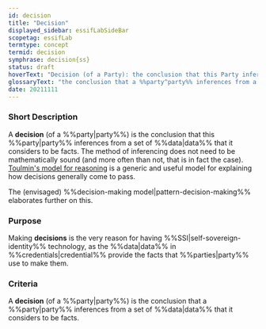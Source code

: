 ```yaml
---
id: decision
title: "Decision"
displayed_sidebar: essifLabSideBar
scopetag: essifLab
termtype: concept
termid: decision
symphrase: decision{ss}
status: draft
hoverText: "Decision (of a Party): the conclusion that this Party inferences from a set of Data that it considers to be facts."
glossaryText: "the conclusion that a %%party^party%% inferences from a set of %%data^data%% that it considers to be facts."
date: 20211111
---
```


### Short Description
A **decision** (of a %%party|party%%) is the conclusion that this %%party|party%% inferences from a set of %%data|data%% that it considers to be facts. The method of inferencing does not need to be mathematically sound (and more often than not, that is in fact the case). [Toulmin's model for reasoning](https://www.cambridge.org/core/books/uses-of-argument/26CF801BC12004587B66778297D5567C) is a generic and useful model for explaining how decisions generally come to pass.

The (envisaged) %%decision-making model|pattern-decision-making%% elaborates further on this.

### Purpose
Making **decisions** is the very reason for having %%SSI|self-sovereign-identity%% technology, as the %%data|data%% in %%credentials|credential%% provide the facts that %%parties|party%% use to make them.

### Criteria
A **decision** (of a %%party|party%%) is the conclusion that a %%party|party%% inferences from a set of %%data|data%% that it considers to be facts.
